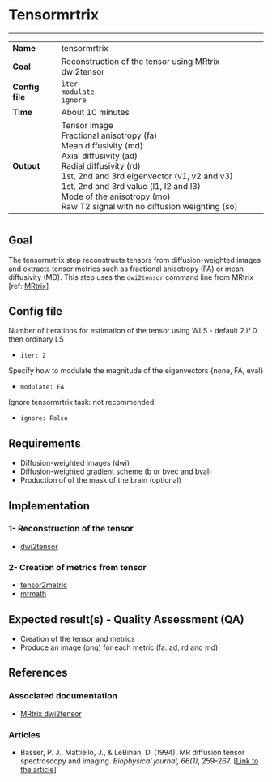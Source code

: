 # Tensormrtrix
---

|                |                                                       |
|----------------|-------------------------------------------------------|
|**Name**        | tensormrtrix                                          |
|**Goal**        | Reconstruction of the tensor using MRtrix dwi2tensor  |
|**Config file** | `ìter` <br> `modulate` <br> `ignore`                              |
|**Time**        | About 10 minutes                                      |
|**Output**      | Tensor image <br> Fractional anisotropy (fa) <br> Mean diffusivity (md) <br> Axial diffusivity (ad) <br> Radial diffusivity (rd) <br> 1st, 2nd and 3rd eigenvector (v1, v2 and v3) <br> 1st, 2nd and 3rd value (l1, l2 and l3)<br> Mode of the anisotropy (mo) <br> Raw T2 signal with no diffusion weighting (so)|

#

## Goal

The tensormrtrix step reconstructs tensors from diffusion-weighted images and extracts tensor metrics such as fractional anisotropy (FA) or mean diffusivity (MD). 
This step uses the `dwi2tensor` command line from MRtrix [ref: <a href="https://github.com/MRtrix3/mrtrix3/wiki/dwi2tensor" target="_blank">MRtrix</a>]

## Config file

Number of iterations for estimation of the tensor using WLS - default 2 if 0 then ordinary LS

- `iter: 2`

Specify how to modulate the magnitude of the eigenvectors {none, FA, eval}

- `modulate: FA`

Ignore tensormrtrix task: not recommended

- `ignore: False`

## Requirements

- Diffusion-weighted images (dwi)
- Diffusion-weighted gradient scheme (b or bvec and bval)
- Production of of the mask of the brain (optional)

## Implementation

### 1- Reconstruction of the tensor

- <a href="https://github.com/MRtrix3/mrtrix3/wiki/dwi2tensor" target="_blank">dwi2tensor</a>

### 2- Creation of metrics from tensor

- <a href="https://github.com/MRtrix3/mrtrix3/wiki/tensor2metric" target="_blank">tensor2metric</a>
- <a href="https://github.com/MRtrix3/mrtrix3/wiki/mrmath" target="_blank">mrmath</a>

## Expected result(s) - Quality Assessment (QA)

- Creation of the tensor and metrics
- Produce an image (png) for each metric (fa. ad, rd and md)

## References

### Associated documentation

- <a href="https://github.com/MRtrix3/mrtrix3/wiki/dwi2tensor" target="_blank">MRtrix dwi2tensor</a>

### Articles

- Basser, P. J., Mattiello, J., & LeBihan, D. (1994). MR diffusion tensor spectroscopy and imaging. *Biophysical journal, 66(1)*, 259-267. [<a href="http://www.pubmedcentral.nih.gov/articlerender.fcgi?artid=1275686&tool=pmcentrez&rendertype=abstract" target="_blank">Link to the article</a>]


